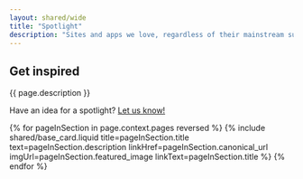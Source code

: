 ```yaml
---
layout: shared/wide
title: "Spotlight"
description: "Sites and apps we love, regardless of their mainstream success. Always pushing the web forward. Click through for interviews with the developers and pro/cons."
---
```


<div class="wf-subheading">
  <div class="page-content">
    <h2>Get inspired</h2>
    <p class="mdl-typography--font-light">
      {{ page.description }}
    </p>
    <p class="mdl-typography--font-light">
      Have an idea for a spotlight? <a href="https://services.google.com/fb/forms/webshowcase/">Let us know!</a>
    </p>
  </div>
</div>

<div class="page-content">
  <div class="mdl-grid">
    {% for pageInSection in page.context.pages reversed %}
      {% include shared/base_card.liquid title=pageInSection.title text=pageInSection.description linkHref=pageInSection.canonical_url imgUrl=pageInSection.featured_image linkText=pageInSection.title %}
    {% endfor %}
  </div>
</div>
